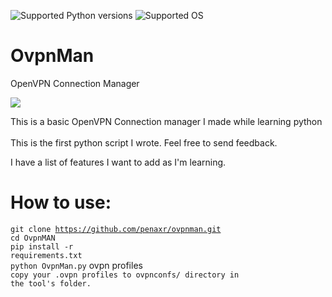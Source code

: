 ![Supported Python versions](https://img.shields.io/badge/python-2.7-blue.svg)
![Supported OS](https://img.shields.io/badge/Supported%20OS-Linux-yellow.svg)

# OvpnMan
OpenVPN Connection Manager

<a target="_blank" href="https://github.com/penaxr/OvpnMAN/screen.png"><img src="https://github.com/penaxr/OvpnMAN/screen.png"/></a>

This is a basic OpenVPN Connection manager I made while learning python<br /><br />
This is the first python script I wrote. Feel free to send feedback.<br />

I have a list of features I want to add as I'm learning.

# How to use:

<code>git clone https://github.com/penaxr/ovpnman.git</code><br />
<code>cd OvpnMAN</code><br />
<code>pip install -r requirements.txt</code><br />
<code>python OvpnMan.py</code>
ovpn profiles<br />
<code>copy your .ovpn profiles to ovpnconfs/ directory in the tool's folder.</code>
